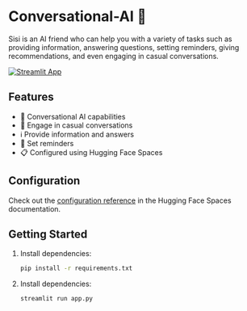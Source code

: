 

# Conversational-AI 👀

Sisi is an AI friend who can help you with a variety of tasks such as providing information, answering questions, setting reminders, giving recommendations, and even engaging in casual conversations.

[![Streamlit App](https://img.shields.io/badge/Streamlit-1.29.0-purple.svg)](https://huggingface.co/spaces/SaileshSivan/Conversation_chatbot)

## Features

- 👀 Conversational AI capabilities
- 💬 Engage in casual conversations
- ℹ️ Provide information and answers
- 📆 Set reminders
- 📋 Configured using Hugging Face Spaces

## Configuration

Check out the [configuration reference](https://huggingface.co/docs/hub/spaces-config-reference) in the Hugging Face Spaces documentation.

## Getting Started

1. Install dependencies:
   ```bash
   pip install -r requirements.txt

2. Install dependencies:
   ```bash
   streamlit run app.py
